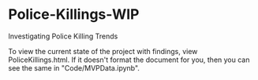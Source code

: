 # Police-Killings-WIP
Investigating Police Killing Trends

To view the current state of the project with findings, view PoliceKillings.html. If it doesn't format the document for you, then you can see the same in "Code/MVPData.ipynb".
